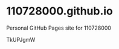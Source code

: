 # 110728000.github.io
Personal GitHub Pages site for 110728000



































































TkUPJgmW
